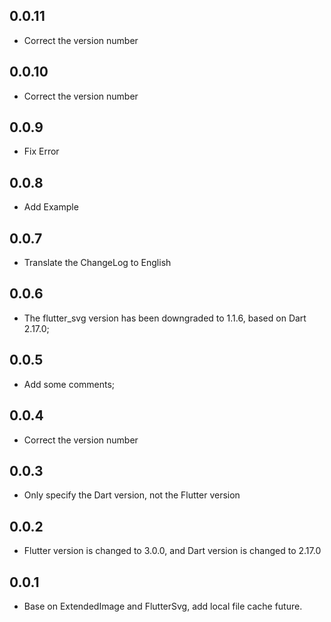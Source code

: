 ## 0.0.11

* Correct the version number


## 0.0.10

* Correct the version number


## 0.0.9

* Fix Error


## 0.0.8

* Add Example


## 0.0.7

* Translate the ChangeLog to English


## 0.0.6

* The flutter_svg version has been downgraded to 1.1.6, based on Dart 2.17.0;


## 0.0.5

* Add some comments;


## 0.0.4

* Correct the version number


## 0.0.3

* Only specify the Dart version, not the Flutter version


## 0.0.2

* Flutter version is changed to 3.0.0, and Dart version is changed to 2.17.0


## 0.0.1

* Base on ExtendedImage and FlutterSvg, add local file cache future.
